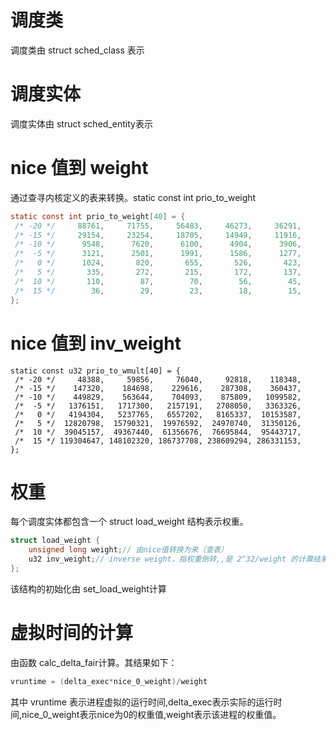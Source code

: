 # 调度类

调度类由 struct sched_class 表示

# 调度实体

调度实体由 struct sched_entity表示


# nice 值到 weight

通过查寻内核定义的表来转换。static const int prio_to_weight

```c
static const int prio_to_weight[40] = {
 /* -20 */     88761,     71755,     56483,     46273,     36291,
 /* -15 */     29154,     23254,     18705,     14949,     11916,
 /* -10 */      9548,      7620,      6100,      4904,      3906,
 /*  -5 */      3121,      2501,      1991,      1586,      1277,
 /*   0 */      1024,       820,       655,       526,       423,
 /*   5 */       335,       272,       215,       172,       137,
 /*  10 */       110,        87,        70,        56,        45,
 /*  15 */        36,        29,        23,        18,        15,
};
```

# nice 值到 inv_weight

```
static const u32 prio_to_wmult[40] = {
 /* -20 */     48388,     59856,     76040,     92818,    118348,
 /* -15 */    147320,    184698,    229616,    287308,    360437,
 /* -10 */    449829,    563644,    704093,    875809,   1099582,
 /*  -5 */   1376151,   1717300,   2157191,   2708050,   3363326,
 /*   0 */   4194304,   5237765,   6557202,   8165337,  10153587,
 /*   5 */  12820798,  15790321,  19976592,  24970740,  31350126,
 /*  10 */  39045157,  49367440,  61356676,  76695844,  95443717,
 /*  15 */ 119304647, 148102320, 186737708, 238609294, 286331153,
};
```

# 权重

每个调度实体都包含一个 struct load_weight 结构表示权重。

```c
struct load_weight {
	unsigned long weight;// 由nice值转换为来（查表）
	u32 inv_weight;// inverse weight，指权重倒转,,是 2^32/weight 的计算结果，这样做是方便用乘法计算虚拟时间。也是查表而来
};
```
该结构的初始化由 set_load_weight计算

# 虚拟时间的计算

由函数 calc_delta_fair计算。其结果如下：

```c
vruntime = (delta_exec*nice_0_weight)/weight
```

其中 vruntime 表示进程虚拟的运行时间,delta_exec表示实际的运行时间,nice_0_weight表示nice为0的权重值,weight表示该进程的权重值。


